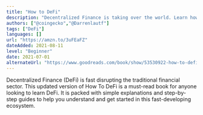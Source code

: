 ```yaml
---
title: "How to DeFi"
description: "Decentralized Finance is taking over the world. Learn how to get started and join the revolution."
authors: ["@coingecko","@Darrenlautf"]
tags: ["DeFi"]
languages: []
url: "https://amzn.to/3uFEaFZ"
dateAdded: 2021-08-11
level: "Beginner"
date: 2021-07-01
alternateUrl: "https://www.goodreads.com/book/show/53530922-how-to-defi"
---
```


Decentralized Finance (DeFi) is fast disrupting the traditional financial sector. This updated version of How To DeFi is a must-read book for anyone looking to learn DeFi. It is packed with simple explanations and step-by-step guides to help you understand and get started in this fast-developing ecosystem.